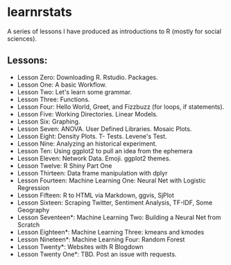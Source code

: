 # learnrstats

A series of lessons I have produced as introductions to R (mostly for social sciences).

## Lessons:
* Lesson Zero: Downloading R. Rstudio. Packages.
* Lesson One: A basic Workflow.
* Lesson Two: Let's learn some grammar. 
* Lesson Three: Functions.
* Lesson Four: Hello World, Greet, and Fizzbuzz (for loops, if statements).
* Lesson Five: Working Directories. Linear Models. 
* Lesson Six: Graphing.
* Lesson Seven: ANOVA. User Defined Libraries. Mosaic Plots. 
* Lesson Eight: Density Plots. T- Tests. Levene's Test.
* Lesson Nine: Analyzing an historical experiment.
* Lesson Ten: Using ggplot2 to pull an idea from the ephemera
* Lesson Eleven: Network Data. Emoji. ggplot2 themes.
* Lesson Twelve: R Shiny Part One
* Lesson Thirteen: Data frame manipulation with dplyr
* Lesson Fourteen: Machine Learning One: Neural Net with Logistic Regression
* Lesson Fifteen: R to HTML via Markdown, ggvis, SjPlot 
* Lesson Sixteen: Scraping Twitter, Sentiment Analysis, TF-IDF, Some Geography
* Lesson Seventeen*: Machine Learning Two: Building a Neural Net from Scratch
* Lesson Eighteen*: Machine Learning Three: kmeans and kmodes
* Lesson Nineteen*: Machine Learning Four: Random Forest
* Lesson Twenty*: Websites with R Blogdown
* Lesson Twenty One*: TBD. Post an issue with requests.

